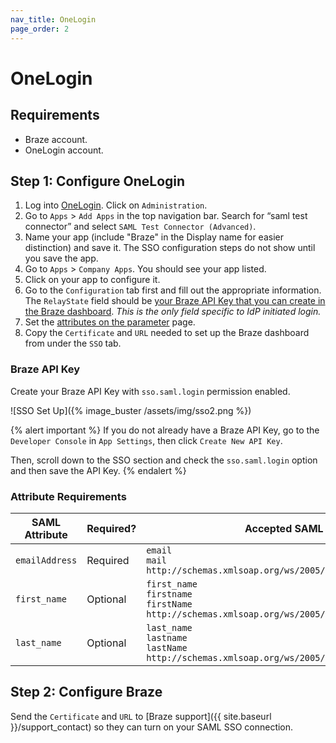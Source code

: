```yaml
---
nav_title: OneLogin
page_order: 2
---
```


# OneLogin

## Requirements

- Braze account.
- OneLogin account.

## Step 1: Configure OneLogin

1. Log into [OneLogin](https://www.onelogin.com/learn/saml). Click on `Administration`.
2. Go to `Apps` > `Add Apps` in the top navigation bar. Search for “saml test connector” and select `SAML Test Connector (Advanced)`.
3. Name your app (include "Braze" in the Display name for easier distinction) and save it. The SSO configuration steps do not show until you save the app.
4. Go to `Apps` > `Company Apps`. You should see your app listed.
5. Click on your app to configure it.
6. Go to the `Configuration` tab first and fill out the appropriate information. The `RelayState` field should be [your Braze API Key that you can create in the Braze dashboard](#braze-api-key). _This is the only field specific to IdP initiated login._
5. Set the [attributes on the parameter](#attribute-requirements) page.
6. Copy the `Certificate` and `URL` needed to set up the Braze dashboard from under the `SSO` tab.

### Braze API Key

Create your Braze API Key with `sso.saml.login` permission enabled.

![SSO Set Up]({% image_buster /assets/img/sso2.png %})

{% alert important %}
If you do not already have a Braze API Key, go to the `Developer Console` in `App Settings`, then click `Create New API Key`.

Then, scroll down to the SSO section and check the `sso.saml.login` option and then save the API Key.
{% endalert %}


### Attribute Requirements

| SAML Attribute | Required? | Accepted SAML Attributes |
|---|---|---|
|`emailAddress` | Required | `email` <br> `mail` <br> `http://schemas.xmlsoap.org/ws/2005/05/identity/claims/email` |
| `first_name` | Optional | `first_name` <br> `firstname` <br> `firstName`<br>`http://schemas.xmlsoap.org/ws/2005/05/identity/claims/first_name` |
| `last_name` | Optional | `last_name` <br> `lastname` <br> `lastName` <br>`http://schemas.xmlsoap.org/ws/2005/05/identity/claims/last_name` |


## Step 2: Configure Braze

Send the `Certificate` and `URL` to [Braze support]({{ site.baseurl }}/support_contact) so they can turn on your SAML SSO connection. 
